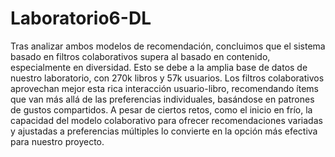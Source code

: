 # Laboratorio6-DL

Tras analizar ambos modelos de recomendación, concluimos que el sistema basado en filtros colaborativos supera al basado en contenido, especialmente en diversidad. Esto se debe a la amplia base de datos de nuestro laboratorio, con 270k libros y 57k usuarios. Los filtros colaborativos aprovechan mejor esta rica interacción usuario-libro, recomendando ítems que van más allá de las preferencias individuales, basándose en patrones de gustos compartidos. A pesar de ciertos retos, como el inicio en frío, la capacidad del modelo colaborativo para ofrecer recomendaciones variadas y ajustadas a preferencias múltiples lo convierte en la opción más efectiva para nuestro proyecto.
